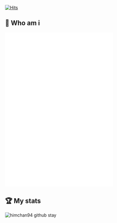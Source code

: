 [![Hits](https://hits.seeyoufarm.com/api/count/incr/badge.svg?url=https%3A%2F%2Fgithub.com%2Fhimchan94&count_bg=%23321ED4&title_bg=%23000000&icon=github.svg&icon_color=%23FFFFFF&title=Github&edge_flat=false)](https://hits.seeyoufarm.com)

## 💁 Who am i
<img width="70%" alt="matrix" src="https://github.com/himchan94/himchan94/blob/main/metrics.terminal.svg"/>


## 🏆 My stats
![himchan94 github stay](https://github-readme-stats.vercel.app/api?username=himchan94&count_private=true&show_icons=true&theme=dark)


